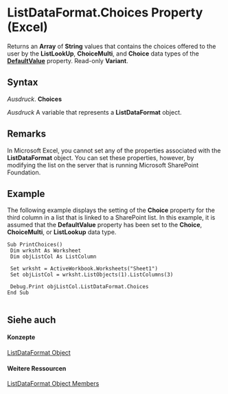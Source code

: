 
# ListDataFormat.Choices Property (Excel)

 Returns an **Array** of **String** values that contains the choices offered to the user by the **ListLookUp**, **ChoiceMulti**, and **Choice** data types of the **[DefaultValue](503de2f7-878e-a946-9138-10922082bc0d.md)** property. Read-only **Variant**.


## Syntax

 _Ausdruck_. **Choices**

 _Ausdruck_ A variable that represents a **ListDataFormat** object.


## Remarks

In Microsoft Excel, you cannot set any of the properties associated with the  **ListDataFormat** object. You can set these properties, however, by modifying the list on the server that is running Microsoft SharePoint Foundation.


## Example

The following example displays the setting of the  **Choice** property for the third column in a list that is linked to a SharePoint list. In this example, it is assumed that the **DefaultValue** property has been set to the **Choice**, **ChoiceMulti**, or **ListLookup** data type.


```
Sub PrintChoices() 
 Dim wrksht As Worksheet 
 Dim objListCol As ListColumn 
 
 Set wrksht = ActiveWorkbook.Worksheets("Sheet1") 
 Set objListCol = wrksht.ListObjects(1).ListColumns(3) 
 
 Debug.Print objListCol.ListDataFormat.Choices 
End Sub 
 
```


## Siehe auch


#### Konzepte


[ListDataFormat Object](d972f320-6865-a684-0f46-8c34b2eea482.md)
#### Weitere Ressourcen


[ListDataFormat Object Members](http://msdn.microsoft.com/library/fb39bbc8-aed9-45f5-c7b2-ca93760c9cf2%28Office.15%29.aspx)